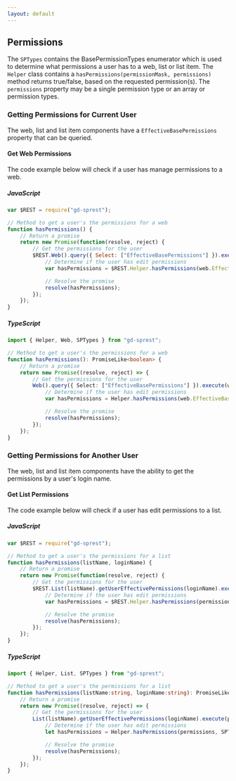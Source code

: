 ```yaml
---
layout: default
---
```


## Permissions

The ```SPTypes``` contains the BasePermissionTypes enumerator which is used to determine what permissions a user has to a web, list or list item. The ```Helper``` class contains a ```hasPermissions(permissionMask, permissions)``` method returns true/false, based on the requested permission(s). The ```permissions``` property may be a single permission type or an array or permission types.

### Getting Permissions for Current User

The web, list and list item components have a ```EffectiveBasePermissions``` property that can be queried.

#### Get Web Permissions
The code example below will check if a user has manage permissions to a web.

##### JavaScript
```js
var $REST = require("gd-sprest");

// Method to get a user's the permissions for a web
function hasPermissions() {
    // Return a promise
    return new Promise(function(resolve, reject) {
        // Get the permissions for the user
        $REST.Web().query({ Select: ["EffectiveBasePermissions"] }).execute(function(web) {
            // Determine if the user has edit permissions
            var hasPermissions = $REST.Helper.hasPermissions(web.EffectiveBasePermissions, $REST.SPTypes.BasePermissionTypes.ManagePermissions);

            // Resolve the promise
            resolve(hasPermissions);
        });
    });
}
```

##### TypeScript
```ts
import { Helper, Web, SPTypes } from "gd-sprest";

// Method to get a user's the permissions for a web
function hasPermissions(): PromiseLike<boolean> {
    // Return a promise
    return new Promise((resolve, reject) => {
        // Get the permissions for the user
        Web().query({ Select: ["EffectiveBasePermissions"] }).execute(web => {
            // Determine if the user has edit permissions
            var hasPermissions = Helper.hasPermissions(web.EffectiveBasePermissions, SPTypes.BasePermissionTypes.ManagePermissions);

            // Resolve the promise
            resolve(hasPermissions);
        });
    });
}
```

### Getting Permissions for Another User

The web, list and list item components have the ability to get the permissions by a user's login name.

#### Get List Permissions
The code example below will check if a user has edit permissions to a list.

##### JavaScript
```js
var $REST = require("gd-sprest");

// Method to get a user's the permissions for a list
function hasPermissions(listName, loginName) {
    // Return a promise
    return new Promise(function(resolve, reject) {
        // Get the permissions for the user
        $REST.List(listName).getUserEffectivePermissions(loginName).execute(function(permissions) {
            // Determine if the user has edit permissions
            var hasPermissions = $REST.Helper.hasPermissions(permissions, $REST.SPTypes.BasePermissionTypes.EditListItems);

            // Resolve the promise
            resolve(hasPermissions);
        });
    });
}
```

##### TypeScript
```ts
import { Helper, List, SPTypes } from "gd-sprest";

// Method to get a user's the permissions for a list
function hasPermissions(listName:string, loginName:string): PromiseLike<boolean> {
    // Return a promise
    return new Promise((resolve, reject) => {
        // Get the permissions for the user
        List(listName).getUserEffectivePermissions(loginName).execute(permissions => {
            // Determine if the user has edit permissions
            let hasPermissions = Helper.hasPermissions(permissions, SPTypes.BasePermissionTypes.EditListItems);

            // Resolve the promise
            resolve(hasPermissions);
        });
    });
}
```